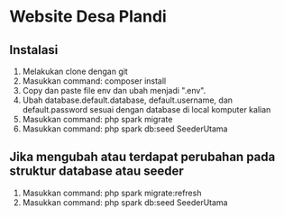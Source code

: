 # Website Desa Plandi

## Instalasi

1. Melakukan clone dengan git
2. Masukkan command: composer install
3. Copy dan paste file env dan ubah menjadi ".env".
4. Ubah database.default.database, default.username, dan default.password sesuai dengan database di local komputer kalian
5. Masukkan command: php spark migrate
6. Masukkan command: php spark db:seed SeederUtama

## Jika mengubah atau terdapat perubahan pada struktur database atau seeder

1. Masukkan command: php spark migrate:refresh
2. Masukkan command: php spark db:seed SeederUtama